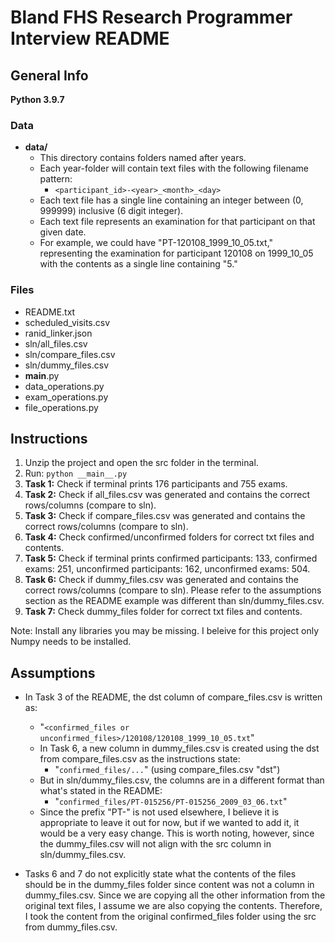 # Bland FHS Research Programmer Interview README

## General Info

**Python 3.9.7**

### Data

- **data/**
  - This directory contains folders named after years.
  - Each year-folder will contain text files with the following filename pattern:
    - `<participant_id>-<year>_<month>_<day>`
  - Each text file has a single line containing an integer between (0, 999999) inclusive (6 digit integer).
  - Each text file represents an examination for that participant on that given date.
  - For example, we could have "PT-120108_1999_10_05.txt," representing the examination for participant 120108 on 1999_10_05 with the contents as a single line containing "5."

### Files

- README.txt
- scheduled_visits.csv
- ranid_linker.json
- sln/all_files.csv
- sln/compare_files.csv
- sln/dummy_files.csv
- **main**.py
- data_operations.py
- exam_operations.py
- file_operations.py

## Instructions

1. Unzip the project and open the src folder in the terminal.
2. Run: `python __main__.py`
3. **Task 1:** Check if terminal prints 176 participants and 755 exams.
4. **Task 2:** Check if all_files.csv was generated and contains the correct rows/columns (compare to sln).
5. **Task 3:** Check if compare_files.csv was generated and contains the correct rows/columns (compare to sln).
6. **Task 4:** Check confirmed/unconfirmed folders for correct txt files and contents.
7. **Task 5:** Check if terminal prints confirmed participants: 133, confirmed exams: 251, unconfirmed participants: 162, unconfirmed exams: 504.
8. **Task 6:** Check if dummy_files.csv was generated and contains the correct rows/columns (compare to sln). Please refer to the assumptions section as the README example was different than sln/dummy_files.csv.
9. **Task 7:** Check dummy_files folder for correct txt files and contents.

Note: Install any libraries you may be missing. I beleive for this project only Numpy needs to be installed.

## Assumptions

- In Task 3 of the README, the dst column of compare_files.csv is written as:

  - "`<confirmed_files or unconfirmed_files>/120108/120108_1999_10_05.txt`"
  - In Task 6, a new column in dummy_files.csv is created using the dst from compare_files.csv as the instructions state:
    - "`confirmed_files/...`" (using compare_files.csv "dst")
  - But in sln/dummy_files.csv, the columns are in a different format than what's stated in the README:
    - "`confirmed_files/PT-015256/PT-015256_2009_03_06.txt`"
  - Since the prefix "PT-" is not used elsewhere, I believe it is appropriate to leave it out for now, but if we wanted to add it, it would be a very easy change. This is worth noting, however, since the dummy_files.csv will not align with the src column in sln/dummy_files.csv.

- Tasks 6 and 7 do not explicitly state what the contents of the files should be in the dummy_files folder since content was not a column in dummy_files.csv. Since we are copying all the other information from the original text files, I assume we are also copying the contents. Therefore, I took the content from the original confirmed_files folder using the src from dummy_files.csv.
